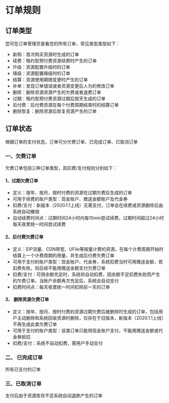 

# 订单规则



## 订单类型 

您可在订单管理页查看您的所有订单，常见类型类型如下：

  - 新购：首次购买资源时生成的订单
  - 续费：租约型预付费资源续费时产生的订单
  - 升级：资源配置升级时的订单
  - 降级：资源配置降级时的订单
  - 结算：资源使用期限变更时产生的订单
  - 补单：发现订单错误或者资源变更后人为的修改订单
  - 删除：删除资源资源产生的欠费或者退费订单
  - 过期：租约型预付费资源过期后按天生成的订单
  - 后付费：后付费资源在每个付费周期结束时的结算订单 
  - 删除恢复：删除资源后恢复资源产生的订单
  

## 订单状态

根据订单的支付状态，订单可分欠费订单、已完成订单、已取消订单

### 一、欠费订单

欠费订单包括三种订单类型，其扣费/支付规则分别如下：

#### 1、过期欠费订单

  - 定义：按年、按月、按时付费的资源在过期欠费后生成的订单
  - 可用于续费的账户类型：现金账户、赠送金额账户及代金券
  - 扣费/支付：新版本（2020.1.1上线）无需支付，订单会在续费或资源删除后由系统自动撤销
  - 自动续费时间点：过期时间24小时内每10min尝试续费，过期时间超过24小时每天夜里统一时间尝试续费

#### 2、后付费欠费订单

  - 定义：EIP流量、CDN带宽、UFile等按量计费的资源，在每个计费周期开始时结算上一个计费周期的用量，并生成后付费欠费订单
  - 可用于支付的账户类型：现金账户、代金券，系统扣费当时可用赠送金额，若扣费失败，则后续不能用赠送金额支付欠费订单
  - 扣费/支付：可用余额充足时，系统将自动扣费，因余额不足扣费失败而产生的欠费订单，当账户余额再次充足后，系统会自动支付
  - 扣费时间点：每天夜里统一时间扣除前一天的订单

#### 3、 删除资源欠费订单

  - 定义：按年、按月、按时付费的资源过期欠费后被删除时生成的订单，包括用户主动删除和系统回收资源时删除，仅存在于旧版本，新版本（2020.1.1上线）不再生成此类欠费订单
  - 可用于支付的账户类型：该类订单只能用现金账户支付，不能用赠送金额或代金券抵扣
  - 扣费/支付：系统不自动扣费，需用户手动支付

### 二、 已完成订单

所有已支付的订单

### 三、已取消订单

支付后由于资源库存不足系统自动退款产生的订单
